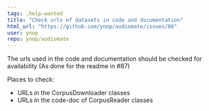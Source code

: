 ```yaml
---
tags: ,help-wanted
title: "Check urls of datasets in code and documentation"
html_url: "https://github.com/ynop/audiomate/issues/88"
user: ynop
repo: ynop/audiomate
---
```


The urls used in the code and documentation should be checked for availability (As done for the readme in #87)

Places to check:
* URLs in the CorpusDownloader classes
* URLs in the code-doc of CorpusReader classes